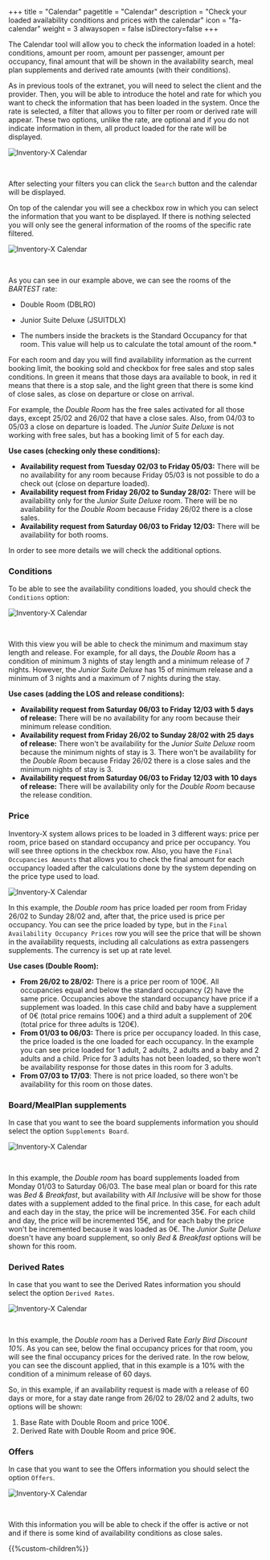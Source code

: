 +++
title = "Calendar"
pagetitle = "Calendar"
description = "Check your loaded availability conditions and prices with the calendar"
icon = "fa-calendar"
weight = 3
alwaysopen = false
isDirectory=false
+++

The Calendar tool will allow you to check the information loaded in a hotel: conditions, amount per room, amount per passenger, amount per occupancy, final amount that will be shown in the availability search, meal plan supplements and derived rate amounts (with their conditions).

As in previous tools of the extranet, you will need to select the client and the provider. Then, you will be able to introduce the hotel and rate for which you want to check the information that has been loaded in the system. Once the rate is selected, a filter that allows you to filter per room or derived rate will appear. These two options, unlike the rate, are optional and if you do not indicate information in them, all product loaded for the rate will be displayed.

![Inventory-X Calendar](./../../../images/web/inventory_calendar.png "Inventory-X Calendar")

</br>

After selecting your filters you can click the `Search` button and the calendar will be displayed.

On top of the calendar you will see a checkbox row in which you can select the information that you want to be displayed. If there is nothing selected you will only see the general information of the rooms of the specific rate filtered. 

![Inventory-X Calendar](./../../../images/web/inventory_calendar_ex1.png "Inventory-X Calendar")

</br>

As you can see in our example above, we can see the rooms of the *BARTEST* rate: 

* Double Room (DBLRO)
* Junior Suite Deluxe (JSUITDLX)

* The numbers inside the brackets is the Standard Occupancy for that room. This value will help us to calculate the total amount of the room.*

For each room and day you will find availability information as the current booking limit, the booking sold and checkbox for free sales and stop sales conditions. In green it means that those days ara available to book, in red it means that there is a stop sale, and the light green that there is some kind of close sales, as close on departure or close on arrival. 

For example, the *Double Room* has the free sales activated for all those days, except 25/02 and 26/02 that have a close sales. Also, from 04/03 to 05/03 a close on departure is loaded. The *Junior Suite Deluxe* is not working with free sales, but has a booking limit of 5 for each day. 

**Use cases (checking only these conditions):**

* **Availability request from Tuesday 02/03 to Friday 05/03:** There will be no availability for any room because Friday 05/03 is not possible to do a check out (close on departure loaded).
* **Availability request from Friday 26/02 to Sunday 28/02:** There will be availability only for the *Junior Suite Deluxe* room. There will be no availability for the *Double Room* because Friday 26/02 there is a close sales.
* **Availability request from Saturday 06/03 to Friday 12/03:** There will be availability for both rooms.


In order to see more details we will check the additional options.

### Conditions

To be able to see the availability conditions loaded, you should check the `Conditions` option:

![Inventory-X Calendar](./../../../images/web/inventory_calendar_ex2.png "Inventory-X Calendar")

</br>

With this view you will be able to check the minimum and maximum stay length and release. For example, for all days, the *Double Room* has a condition of minimum 3 nights of stay length and a minimum release of 7 nights. However, the *Junior Suite Deluxe* has 15 of minimum release and a minimum of 3 nights and a maximum of 7 nights during the stay.

**Use cases (adding the LOS and release conditions):**

* **Availability request from Saturday 06/03 to Friday 12/03 with 5 days of release:** There will be no availability for any room because their minimum release condition.
* **Availability request from Friday 26/02 to Sunday 28/02 with 25 days of release:** There won't be availability for the *Junior Suite Deluxe* room because the minimum nights of stay is 3. There won't be availability for the *Double Room* because Friday 26/02 there is a close sales and the minimum nights of stay is 3.
* **Availability request from Saturday 06/03 to Friday 12/03 with 10 days of release:** There will be availability only for the *Double Room* because the release condition. 


### Price

Inventory-X system allows prices to be loaded in 3 different ways: price per room, price based on standard occupancy and price per occupancy. You will see three options in the checkbox row. Also, you have the `Final Occupancies Amounts` that allows you to check the final amount for each occupancy loaded after the calculations done by the system depending on the price type used to load. 

![Inventory-X Calendar](./../../../images/web/inventory_calendar_ex3.png "Inventory-X Calendar")

In this example, the *Double room* has price loaded per room from Friday 26/02 to Sunday 28/02 and, after that, the price used is price per occupancy. You can see the price loaded by type, but in the `Final Availability Occupancy Prices` row you will see the price that will be shown in the availability requests, including all calculations as extra passengers supplements. The currency is set up at rate level.

**Use cases (Double Room):**

* **From 26/02 to 28/02:** There is a price per room of 100€. All occupancies equal and below the standard occupancy (2) have the same price. Occupancies above the standard occupancy have price if a supplement was loaded. In this case child and baby have a supplement of 0€ (total price remains 100€) and a third adult a supplement of 20€ (total price for three adults is 120€). 
* **From 01/03 to 06/03:** There is price per occupancy loaded. In this case, the price loaded is the one loaded for each occupancy. In the example you can see price loaded for 1 adult, 2 adults, 2 adults and a baby and 2 adults and a child. Price for 3 adults has not been loaded, so there won't be availability response for those dates in this room for 3 adults.  
* **From 07/03 to 17/03**: There is not price loaded, so there won't be availability for this room on those dates. 


### Board/MealPlan supplements

In case that you want to see the board supplements information you should select the option ``Supplements Board``.

![Inventory-X Calendar](./../../../images/web/inventory_calendar_ex4.png "Inventory-X Calendar")

</br>

In this example, the *Double room* has board supplements loaded from Monday 01/03 to Saturday 06/03. The base meal plan or board for this rate was *Bed & Breakfast*, but availability with *All Inclusive* will be show for those dates with a supplement added to the final price. In this case, for each adult and each day in the stay, the price will be incremented 35€. For each child and day, the price will be incremented 15€, and for each baby the price won't be incremented because it was loaded as 0€. The *Junior Suite Deluxe* doesn't have any board supplement, so only *Bed & Breakfast* options will be shown for this room. 


### Derived Rates

In case that you want to see the Derived Rates information you should select the option ``Derived Rates``.

![Inventory-X Calendar](./../../../images/web/inventory_calendar_ex5.png "Inventory-X Calendar")

</br>

In this example, the *Double room* has a Derived Rate *Early Bird Discount 10%*. As you can see, below the final occupancy prices for that room, you will see the final occupancy prices for the derived rate. In the row below, you can see the discount applied, that in this example is a 10% with the condition of a minimum release of 60 days. 

So, in this example, if an availability request is made with a release of 60 days or more, for a stay date range from 26/02 to 28/02 and 2 adults, two options will be shown: 

1. Base Rate with Double Room and price 100€.
2. Derived Rate with Double Room and price 90€.


### Offers

In case that you want to see the Offers information you should select the option ``Offers``.

![Inventory-X Calendar](./../../../images/web/inventory_calendar_ex6.png "Inventory-X Calendar")

</br>

With this information you will be able to check if the offer is active or not and if there is some kind of availability conditions as close sales. 

{{%custom-children%}}